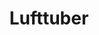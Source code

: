 ---
title: 'Lufttuber'
symbol_image: 'symbols/kr/76.svg'
weight: 76
card: true
card_color: 'bg-symbol-blue'
---
